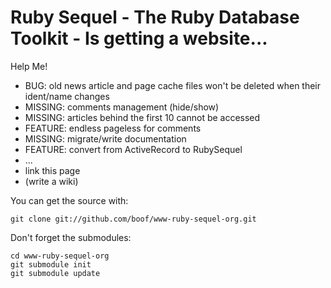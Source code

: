 Ruby Sequel - The Ruby Database Toolkit - Is getting a website...
=================================================================

Help Me!
* BUG: old news article and page cache files won't be deleted when their ident/name
  changes
* MISSING: comments management (hide/show)
* MISSING: articles behind the first 10 cannot be accessed
* FEATURE: endless pageless for comments
* MISSING: migrate/write documentation
* FEATURE: convert from ActiveRecord to RubySequel
* ...
* link this page
* (write a wiki)

You can get the source with:

    git clone git://github.com/boof/www-ruby-sequel-org.git

Don't forget the submodules:

    cd www-ruby-sequel-org
    git submodule init
    git submodule update